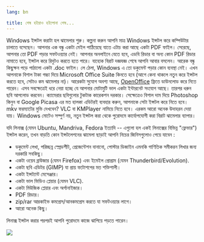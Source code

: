 ```yaml
---
lang: bn

title: শেষ হইয়াও হইলোনা শেষ...
---
```


 Windows ইন্সটল করাটা হল ঝামেলার শুরু। কল্পনা করুন আপনি মাত্র Windows ইন্সটল করে কম্পিউটার চালাতে বসেছেন। আপনার এক বন্ধু একটা মেইল পাঠিয়েছে যাতে এটাচ করা আছে একটা PDF ফাইল। সেরেছে, আপনার তো PDF পড়ার সফটওয়্যার নেই। আপনার অনলাইনে যেতে হবে, এডবি রিডার বা অন্য কোন PDF রিডার নামাতে হবে, ইন্সটল করে রিবুটও করতে হতে পারে। যাহোক বিরাট দজ্ঞযজ্ঞ শেষে আপনি আবার বসলেন। আরেক বন্ধু কিছুক্ষন পড়ে পাঠালো একটা .doc ফাইল। লে ঠেলা, Windows এ তো ডকুমেন্ট পড়ার কোন ব্যবস্থা নেই। এখন আপনাকে বিশাল টাকা গচ্চা দিয়ে Microsoft Office Suite কিনতে হবে (আগে কেনা থাকলে নতুন করে ইন্সটল করতে হবে, সেটাও কম ঝামেলার না)। আরেকটা সুযোগ অবশ্য আছে, <a href="http://www.openoffice.org/">OpenOffice</a> ফ্রিতে ডাউনলোড করে নিতে পারেন। এসব সবক্ষেত্রেই ধরে নেয়া হচ্ছে যে আপনার মোটামুটি ভাল একটা ইন্টারনেট সংযোগ আছে। তারপর ধরুন ছবি আপলোড করবেন। ক্যামেরার ছবিগুলোর টুকটাক কারেকশন দরকার। সেক্ষেত্রেও বিশাল দাম দিয়ে Photoshop কিনুন বা Google Picasa এর মত হালকা এডিটরই ব্যবহার করুন, আপনাকে সেটা ইন্সটল করে নিতে হবে। mkv ফরম্যাটের মুভি দেখবেন? VLC বা KMPlayer নামিয়ে নিতে হবে। এরকম আরো অনেক উদাহরন দেয়া যায়। Windows মোটেও সম্পুর্ণ নয়, নতুন ইন্সটল করা থেকে পুরোদমে কার্যোপযোগী করা বিরাট ঝামেলার ব্যাপার।

যদি লিনাক্স (যেমন Ubuntu, Mandriva, Fedora ইত্যাদি -- এগুলো হল একই লিনাক্সের বিভিন্ন "ফ্লেভার") ইন্সটল করেন, তখন বাড়তি কোন ইন্সটলেশনের ঝামেলা ছাড়াই আপনি নিচের জিনিসগুলোও পেয়ে যাবেন :

<ul>

<li>ডকুমেন্ট লেখা, পরিচ্ছন্ন স্প্রেডশীট, প্রেজেন্টেশন বানানো, পোস্টার ডিজাইন এমনকি গাণিতিক সমীকরন লিখার জন্য দরকারি সবকিছু।</li>

<li>একটা ওয়েব ব্রাউজার (যেমন Firefox) এবং ইমেইল প্রোগ্রাম (যেমন Thunderbird/Evolution).</li>
<li>একটা ছবি এডিটর (GIMP) যা প্রায় ফটোশপের মত শক্তিশালী।</li> 
<li>একটা ইন্সট্যান্ট মেসেঞ্জার।</li>
<li>একটা ভাল ভিডিও প্লেয়ার (যেমন VLC).</li>
<li>একটা মিউজিক প্লেয়ার এবং অর্গানাইজার।</li>
<li>PDF রিডার।</li>
<li>zip/rar আরকাইভ কমপ্রেস/আনকমপ্রেস করতে যা সফটওয়্যার লাগে।</li>
<li>আরো অনেক কিছু।</li>
</ul>

লিনাক্স ইন্সটল করার পরপরই আপনি পুরোদমে কাজে ঝাপিয়ে পড়তে পারেন।

<img src="Images/app_menu.png" />




